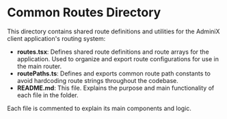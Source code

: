 # Common Routes Directory

This directory contains shared route definitions and utilities for the AdminiX client application's routing system:

- **routes.tsx**: Defines shared route definitions and route arrays for the application. Used to organize and export route configurations for use in the main router.
- **routePaths.ts**: Defines and exports common route path constants to avoid hardcoding route strings throughout the codebase.
- **README.md**: This file. Explains the purpose and main functionality of each file in the folder.

Each file is commented to explain its main components and logic. 